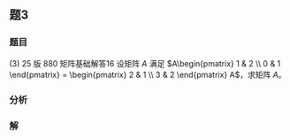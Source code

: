## 题3
### 题目
(3) 25 版 880 矩阵基础解答16
设矩阵 $A$ 满足 $A\begin{pmatrix} 1 & 2 \\ 0 & 1 \end{pmatrix} = \begin{pmatrix} 2 & 1 \\ 3 & 2 \end{pmatrix} A$，求矩阵 $A$。
### 分析

### 解